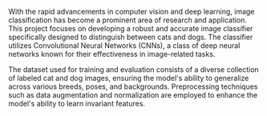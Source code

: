 With the rapid advancements in computer vision and deep learning, image classification has become a prominent area of research and application. This project focuses on developing a robust and accurate image classifier specifically designed to distinguish between cats and dogs. The classifier utilizes Convolutional Neural Networks (CNNs), a class of deep neural networks known for their effectiveness in image-related tasks.

The dataset used for training and evaluation consists of a diverse collection of labeled cat and dog images, ensuring the model's ability to generalize across various breeds, poses, and backgrounds. Preprocessing techniques such as data augmentation and normalization are employed to enhance the model's ability to learn invariant features.

